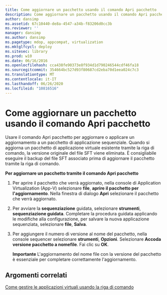 ```yaml
---
title: Come aggiornare un pacchetto usando il comando Apri pacchetto
description: Come aggiornare un pacchetto usando il comando Apri pacchetto
author: dansimp
ms.assetid: 67c10440-de8a-4547-a34b-f83206d0cc3b
ms.reviewer: ''
manager: dansimp
ms.author: dansimp
ms.pagetype: mdop, appcompat, virtualization
ms.mktglfcycl: deploy
ms.sitesec: library
ms.prod: w10
ms.date: 06/16/2016
ms.openlocfilehash: cca438fe90373e8f934d1d790246544cdf46fa18
ms.sourcegitcommit: 354664bc527d93f80687cd2eba70d1eea024c7c3
ms.translationtype: MT
ms.contentlocale: it-IT
ms.lasthandoff: 06/26/2020
ms.locfileid: "10816516"
---
```

# Come aggiornare un pacchetto usando il comando Apri pacchetto


Usare il comando Apri pacchetto per aggiornare o applicare un aggiornamento a un pacchetto di applicazione sequenziale. Quando si aggiorna un pacchetto di applicazione virtuale esistente tramite la riga di comando, la versione originale del file SFT viene eliminata. È consigliabile eseguire il backup del file SFT associato prima di aggiornare il pacchetto tramite la riga di comando.

**Per aggiornare un pacchetto tramite il comando Apri pacchetto**

1.  Per aprire il pacchetto che verrà aggiornato, nella console di Application Virtualization (App-V) selezionare **file**, **aprire il pacchetto per l'aggiornamento**. Nella finestra di dialogo **Apri** selezionare il pacchetto che verrà aggiornato.

2.  Per avviare la **sequenziazione** guidata, selezionare **strumenti**, **sequenziazione guidata**. Completare la procedura guidata applicando le modifiche alla configurazione, per salvare la nuova applicazione sequenziata, selezionare **file**, **Salva**.

3.  Per aggiungere il numero di versione al nome del pacchetto, nella console sequencer selezionare **strumenti**, **Opzioni**. Selezionare **Accoda versione pacchetto a nomefile**. Fai clic su **OK**.

    **Importante**  L'aggiornamento del nome file con la versione del pacchetto è essenziale per completare correttamente l'aggiornamento.

     

## Argomenti correlati


[Come gestire le applicazioni virtuali usando la riga di comando](how-to-manage-virtual-applications-using-the-command-line.md)

 

 





